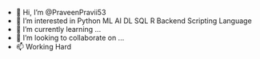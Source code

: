 - 👋 Hi, I’m @PraveenPravii53
- 👀 I’m interested in Python ML AI DL SQL R Backend Scripting Language
- 🌱 I’m currently learning ...
- 💞️ I’m looking to collaborate on ...
- 📫 Working Hard

<!---
PraveenPravii53/PraveenPravii53 is a ✨ special ✨ repository because its `README.md` (this file) appears on your GitHub profile.
You can click the Preview link to take a look at your changes.
--->
